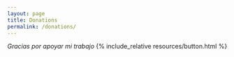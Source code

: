 ```yaml
---
layout: page
title: Donations
permalink: /donations/
---
```


*Gracias por apoyar mi trabajo*
{% include_relative resources/button.html %}